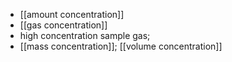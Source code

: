 - [[amount concentration]]
- [[gas concentration]]
- high concentration sample gas;
- [[mass concentration]]; [[volume concentration]]
